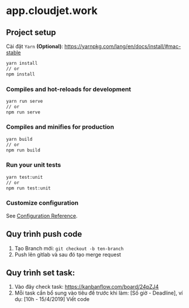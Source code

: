 # app.cloudjet.work

## Project setup

Cài đặt `Yarn` **(Optional)**: https://yarnpkg.com/lang/en/docs/install/#mac-stable


```bash
yarn install
// or
npm install
```

### Compiles and hot-reloads for development

```bash
yarn run serve 
// or 
npm run serve
```

### Compiles and minifies for production

```bash
yarn build
// or
npm run build
```

### Run your unit tests

```bash
yarn test:unit
// or
npm run test:unit
```

### Customize configuration
See [Configuration Reference](https://cli.vuejs.org/config/).


## Quy trình push code

1. Tạo Branch mới: `git checkout -b ten-branch`
2. Push lên gitlab và sau đó tạo merge request 

## Quy trình set task: 

1. Vào đây check task: https://kanbanflow.com/board/24pZJ4
2. Mỗi task cần bổ sung vào tiêu đề trước khi làm: [Số giờ - Deadline], ví dụ: [10h - 15/4/2019] Viết code
